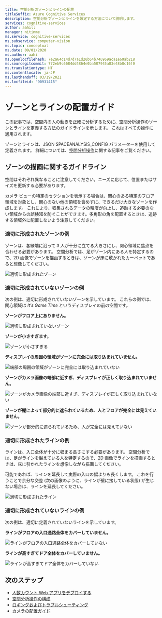 ```yaml
---
title: 空間分析のゾーンとラインの配置
titleSuffix: Azure Cognitive Services
description: 空間分析でゾーンとラインを設定する方法について説明します。
services: cognitive-services
author: aahill
manager: nitinme
ms.service: cognitive-services
ms.subservice: computer-vision
ms.topic: conceptual
ms.date: 09/01/2020
ms.author: aahi
ms.openlocfilehash: 7e2a64c14d7d7a1d20b64b746969aca1e60ab218
ms.sourcegitcommit: 772eb9c6684dd4864e0ba507945a83e48b8c16f0
ms.translationtype: HT
ms.contentlocale: ja-JP
ms.lasthandoff: 03/19/2021
ms.locfileid: "90931415"
---
```

# <a name="zone-and-line-placement-guide"></a>ゾーンとラインの配置ガイド

この記事では、空間内の人の動きを正確に分析するために、空間分析操作のゾーンとラインを定義する方法のガイドラインを示します。 これはすべての操作に適用されます。 

ゾーンとラインは、JSON SPACEANALYSIS_CONFIG パラメーターを使用して定義されます。 詳細については、[空間分析操作](spatial-analysis-operations.md)に関する記事をご覧ください。

## <a name="guidelines-for-drawing-zones"></a>ゾーンの描画に関するガイドライン

空間はそれぞれ異なることに注意してください。ニーズに応じて、位置またはサイズを更新する必要があります。

カメラ ビューの特定のセクションを表示する場合は、関心のある特定のフロア領域を対象とし、関心のない他の領域を含めずに、できるだけ大きなゾーンを作成します。 これにより、収集されるデータの精度が向上し、追跡する必要のない領域からの誤検知を防ぐことができます。多角形の角を配置するときは、追跡する領域外に配置しないよう注意してください。  

### <a name="example-of-a-well-shaped-zone"></a>適切に形成されたゾーンの例

ゾーンは、各縁端に沿って 3 人が十分に立てる大きさにし、関心領域に焦点を合わせる必要があります。 空間分析では、足がゾーン内にある人を特定するので、2D 画像でゾーンを描画するときは、ゾーンが床に敷かれたカーペットであると想像してください。

![適切に形成されたゾーン](./media/spatial-analysis/zone-good-example.png)

### <a name="examples-of-zones-that-arent-well-shaped"></a>適切に形成されていないゾーンの例

次の例は、適切に形成されていないゾーンを示しています。 これらの例では、関心領域は *It's Game Time* というディスプレイの前の空間です。

**ゾーンがフロア上にありません。**

![適切に形成されていないゾーン](./media/spatial-analysis/zone-not-on-floor.png) 

**ゾーンが小さすぎます。**

![ゾーンが小さすぎる](./media/spatial-analysis/zone-too-small.png)

**ディスプレイの周囲の領域がゾーンに完全には取り込まれていません。**

![端部の周囲の領域がゾーンに完全には取り込まれていない](./media/spatial-analysis/zone-bad-capture.png)

**ゾーンがカメラ画像の端部に近すぎ、ディスプレイが正しく取り込まれていません。**

![ゾーンがカメラ画像の端部に近すぎ、ディスプレイが正しく取り込まれていない](./media/spatial-analysis/zone-edge.png)

**ゾーンが棚によって部分的に遮られているため、人とフロアが完全には見えていません。**

![ゾーンが部分的に遮られているため、人が完全には見えていない](./media/spatial-analysis/zone-partially-blocked.png)

### <a name="example-of-a-well-shaped-line"></a>適切に形成されたラインの例

ラインは、入口全体が十分に収まる長さにする必要があります。 空間分析では、足がラインを越えている人を特定するので、2D 画像でラインを描画するときは、床に引かれたラインを想像しながら描画してください。 

可能であれば、ラインを延長して実際の入口の幅よりも長くします。 これを行うことで余分な交差 (次の画像のように、ラインが壁に接している状態) が生じない場合は、ラインを延長してください。

![適切に形成されたライン](./media/spatial-analysis/zone-line-good-example.png)

### <a name="examples-of-lines-that-arent-well-shaped"></a>適切に形成されていないラインの例

次の例は、適切に定義されていないラインを示しています。

**ラインがフロアの入口通路全体をカバーしていません。**

![ラインがフロアの入口通路全体をカバーしていない](./media/spatial-analysis/zone-line-bad-coverage.png)

**ラインが高すぎてドア全体をカバーしていません。**

![ラインが高すぎてドア全体をカバーしていない](./media/spatial-analysis/zone-line-too-high.png)

## <a name="next-steps"></a>次のステップ

* [人数カウント Web アプリをデプロイする](spatial-analysis-web-app.md)
* [空間分析操作の構成](./spatial-analysis-operations.md)
* [ロギングおよびトラブルシューティング](spatial-analysis-logging.md)
* [カメラの配置ガイド](spatial-analysis-camera-placement.md)
